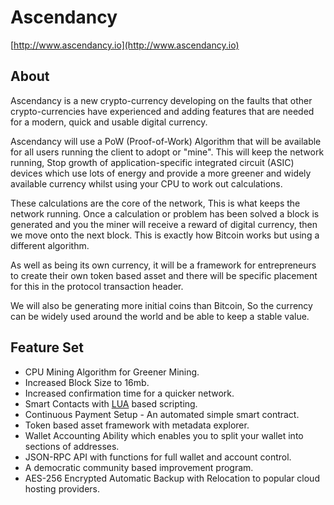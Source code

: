# Ascendancy

[http://www.ascendancy.io](http://www.ascendancy.io)

## About

Ascendancy is a new crypto-currency developing on the faults that other crypto-currencies have experienced and adding features that are needed for a modern, quick and usable digital currency.  

Ascendancy will use a PoW (Proof-of-Work) Algorithm that will be available for all users running the client to adopt or "mine". This will keep the network running, Stop growth of application-specific integrated circuit (ASIC) devices which use lots of energy and provide a more greener and widely available currency whilst using your CPU to work out calculations.  

These calculations are the core of the network, This is what keeps the network running. Once a calculation or problem has been solved a block is generated and you the miner will receive a reward of digital currency, then we move onto the next block. This is exactly how Bitcoin works but using a different algorithm.  

As well as being its own currency, it will be a framework for entrepreneurs to create their own token based asset and there will be specific placement for this in the protocol transaction header.  

We will also be generating more initial coins than Bitcoin, So the currency can be widely used around the world and be able to keep a stable value.  

## Feature Set

+ CPU Mining Algorithm for Greener Mining.    
+ Increased Block Size to 16mb.  
+ Increased confirmation time for a quicker network.  
+ Smart Contacts with [LUA](https://www.lua.org/about.html) based scripting. 
+ Continuous Payment Setup - An automated simple smart contract.
+ Token based asset framework with metadata explorer.  
+ Wallet Accounting Ability which enables you to split your wallet into sections of addresses.    
+ JSON-RPC API with functions for full wallet and account control.  
+ A democratic community based improvement program.    
+ AES-256 Encrypted Automatic Backup with Relocation to popular cloud hosting providers.  

